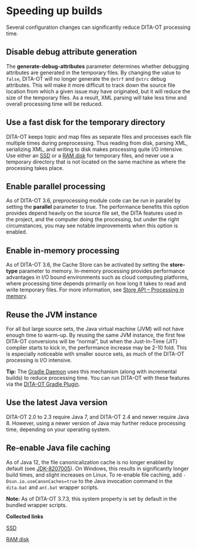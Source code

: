 # Speeding up builds

Several configuration changes can significantly reduce DITA-OT processing time.

## Disable debug attribute generation

The **generate-debug-attributes** parameter determines whether debugging attributes are generated in the temporary files. By changing the value to `false`, DITA-OT will no longer generate the `@xtrf` and `@xtrc` debug attributes. This will make it more difficult to track down the source file location from which a given issue may have originated, but it will reduce the size of the temporary files. As a result, XML parsing will take less time and overall processing time will be reduced.

## Use a fast disk for the temporary directory

DITA-OT keeps topic and map files as separate files and processes each file multiple times during preprocessing. Thus reading from disk, parsing XML, serializing XML, and writing to disk makes processing quite I/O intensive. Use either an [SSD](http://en.wikipedia.org/wiki/Solid-state_drive) or a [RAM disk](http://en.wikipedia.org/wiki/RAM_drive) for temporary files, and never use a temporary directory that is not located on the same machine as where the processing takes place.

## Enable parallel processing

As of DITA-OT 3.6, preprocessing module code can be run in parallel by setting the **parallel** parameter to true. The performance benefits this option provides depend heavily on the source file set, the DITA features used in the project, and the computer doing the processing, but under the right circumstances, you may see notable improvements when this option is enabled.

## Enable in-memory processing

As of DITA-OT 3.6, the Cache Store can be activated by setting the **store-type** parameter to memory. In-memory processing provides performance advantages in I/O bound environments such as cloud computing platforms, where processing time depends primarily on how long it takes to read and write temporary files. For more information, see [Store API – Processing in memory](store-api.md).

## Reuse the JVM instance

For all but large source sets, the Java virtual machine \(JVM\) will not have enough time to warm-up. By reusing the same JVM instance, the first few DITA-OT conversions will be “normal”, but when the Just-In-Time \(JIT\) compiler starts to kick in, the performance increase may be 2-10 fold. This is especially noticeable with smaller source sets, as much of the DITA-OT processing is I/O intensive.

**Tip:** The [Gradle Daemon](https://docs.gradle.org/current/userguide/gradle_daemon.html) uses this mechanism \(along with incremental builds\) to reduce processing time. You can run DITA-OT with these features via the [DITA-OT Gradle Plugin](https://github.com/eerohele/dita-ot-gradle).

## Use the latest Java version

DITA-OT 2.0 to 2.3 require Java 7, and DITA-OT 2.4 and newer require Java 8. However, using a newer version of Java may further reduce processing time, depending on your operating system.

## Re-enable Java file caching

As of Java 12, the file canonicalization cache is no longer enabled by default \(see [JDK-8207005](https://bugs.openjdk.org/browse/JDK-8207005)\). On Windows, this results in significantly longer build times, and slight increases on Linux. To re-enable file caching, add `-Dsun.io.useCanonCaches=true` to the Java invocation command in the `dita.bat` and `ant.bat` wrapper scripts.

**Note:** As of DITA-OT 3.7.3, this system property is set by default in the bundled wrapper scripts.

**Collected links**  


[SSD](http://en.wikipedia.org/wiki/Solid-state_drive)

[RAM disk](http://en.wikipedia.org/wiki/RAM_drive)

